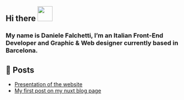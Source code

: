 ## Hi there <a href="https://aprograma.co/" :target="_blank" rel="noopener noreferrer"><img src="https://media.giphy.com/media/wF6bpfzo7fpFFhIop7/giphy.gif" width="40" height="40" /></a>

### My name is Daniele Falchetti, I’m an Italian Front-End Developer and Graphic & Web designer currently based in Barcelona.

## :mega: Posts

<!-- BLOG-POST-LIST:START -->
- [Presentation of the website](https://aprograma.co/blog/presentation)
- [My first post on my nuxt blog page](https://aprograma.co/blog/my-first-post)
<!-- BLOG-POST-LIST:END -->
